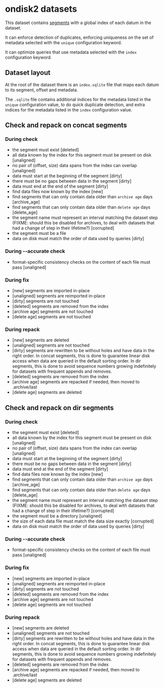 # ondisk2 datasets

This dataset contains [segments](segments.md) with a global index of each datum
in the dataset.

It can enforce detection of duplicates, enforcing uniqueness on the set of
metadata selected with the `unique` configuration keyword.

It can optimize queries that use metadata selected with the `index`
configuration keyword.

## Dataset layout

At the root of the dataset there is an `index.sqlite` file that maps each datum
to its segment, offset and metadata.

The `.sqlite` file contains additional indices for the metadata listed in the
`unique` configuration value, to do quick duplicate detection, and extra
indices for the metadata listed in the `index` configuration value.


## Check and repack on concat segments

### During check

- the segment must exist [deleted]
- all data known by the index for this segment must be present on disk [unaligned]
- no pair of (offset, size) data spans from the index can overlap [unaligned]
- data must start at the beginning of the segment [dirty]
- there must be no gaps between data in the segment [dirty]
- data must end at the end of the segment [dirty]
- find data files now known by the index [new]
- find segments that can only contain data older than `archive age` days [archive_age]
- find segments that can only contain data older than `delete age` days [delete_age]
- the segment name must represent an interval matching the dataset step
  (FIXME: should this be disabled for archives, to deal with datasets that had
  a change of step in their lifetime?) [corrupted]
- the segment must be a file
- data on disk must match the order of data used by queries [dirty]

### During --accurate check

- format-specific consistency checks on the content of each file must pass [unaligned]

### During fix

- [new] segments are imported in-place
- [unaligned] segments are reimported in-place
- [dirty] segments are not touched
- [deleted] segments are removed from the index
- [archive age] segments are not touched
- [delete age] segments are not touched

### During repack

- [new] segments are deleted
- [unaligned] segments are not touched
- [dirty] segments are rewritten to be without holes and have data in the right order.
  In concat segments, this is done to guarantee linear disk access when
  data are queried in the default sorting order. In dir segments, this
  is done to avoid sequence numbers growing indefinitely for datasets
  with frequent appends and removes.
- [deleted] segments are removed from the index
- [archive age] segments are repacked if needed, then moved to .archive/last
- [delete age] segments are deleted


## Check and repack on dir segments

### During check

- the segment must exist [deleted]
- all data known by the index for this segment must be present on disk [unaligned]
- no pair of (offset, size) data spans from the index can overlap [unaligned]
- data must start at the beginning of the segment [dirty]
- there must be no gaps between data in the segment [dirty]
- data must end at the end of the segment [dirty]
- find data files now known by the index [new]
- find segments that can only contain data older than `archive age` days [archive_age]
- find segments that can only contain data older than `delete age` days [delete_age]
- the segment name must represent an interval matching the dataset step
  (FIXME: should this be disabled for archives, to deal with datasets that had
  a change of step in their lifetime?) [corrupted]
- the segment must be a directory [unaligned]
- the size of each data file must match the data size exactly [corrupted]
- data on disk must match the order of data used by queries [dirty]

### During --accurate check

- format-specific consistency checks on the content of each file must pass [unaligned]

### During fix

- [new] segments are imported in-place
- [unaligned] segments are reimported in-place
- [dirty] segments are not touched
- [deleted] segments are removed from the index
- [archive age] segments are not touched
- [delete age] segments are not touched

### During repack

- [new] segments are deleted
- [unaligned] segments are not touched
- [dirty] segments are rewritten to be without holes and have data in the right order.
  In concat segments, this is done to guarantee linear disk access when
  data are queried in the default sorting order. In dir segments, this
  is done to avoid sequence numbers growing indefinitely for datasets
  with frequent appends and removes.
- [deleted] segments are removed from the index
- [archive age] segments are repacked if needed, then moved to .archive/last
- [delete age] segments are deleted
